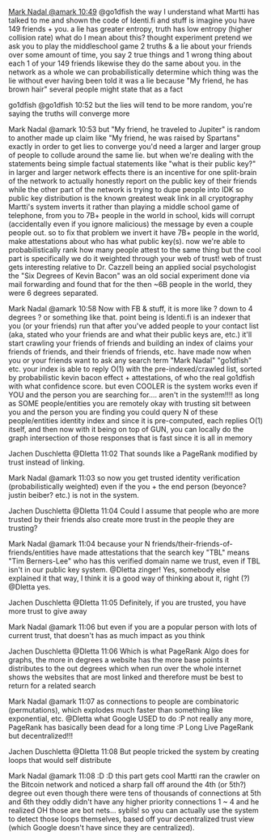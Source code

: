 [Mark Nadal @amark 10:49](https://gitter.im/amark/gun?at=5bb7a41164cfc273f99eca8e)
@go1dfish the way I understand what Martti has talked to me and shown the code of Identi.fi and stuff
is imagine you have 149 friends + you.
a lie has greater entropy, truth has low entropy (higher collision rate)
what do I mean about this?
thought experiment
pretend we ask you to play the middleschool game 2 truths & a lie about your friends
over some amount of time, you say 2 true things and 1 wrong thing about each 1 of your 149 friends
likewise they do the same about you.
in the network as a whole
we can probabilistically determine which thing was the lie
without ever having been told it was a lie
because "My friend, he has brown hair"
several people might state that as a fact

go1dfish @go1dfish 10:52
but the lies will tend to be more random, you're saying the truths will converge more

Mark Nadal @amark 10:53
but "My friend, he traveled to Jupiter" is random to another made up claim like "My friend, he was raised by Spartans"
exactly
in order to get lies to converge
you'd need a larger and larger group of people to collude
around the same lie.
but when we're dealing with the statements being simple factual statements like "what is their public key?"
in larger and larger network effects there is an incentive for one split-brain of the network
to actually honestly report on the public key of their friends
while the other part of the network is trying to dupe people into IDK
so public key distribution is the known greatest weak link in all cryptography
Martti's system inverts it
rather than playing a middle school game of telephone, from you to 7B+ people in the world
in school, kids will corrupt (accidentally even if you ignore malicious) the message by even a couple people out.
so to fix that problem
we invert it
have 7B+ people in the world, make attestations about who has what public key(s).
now we're able to probabilistically rank how many people attest to the same thing
but the cool part is
specifically we do it weighted through your web of trust!
web of trust gets interesting relative to Dr. Cazzell being an applied social psychologist
the "Six Degrees of Kevin Bacon" was an old social experiment done via mail forwarding
and found that for the then ~6B people in the world, they were 6 degrees separated.

Mark Nadal @amark 10:58
Now with FB & stuff, it is more like ? down to 4 degrees ? or something like that.
point being is
Identi.fi is an indexer that you (or your friends) run
that after you've added people to your contact list (aka, stated who your friends are and what their public keys are, etc.)
it'll start crawling your friends of friends
and building an index of claims your friends of friends, and their friends of friends, etc. have made
now when you or your friends want to ask any search term "Mark Nadal" "go1dfish" etc.
your index is able to reply O(1) with the pre-indexed/crawled list, sorted by probabilistic kevin bacon effect + attestations, of who the real go1dfish with what confidence score.
but even COOLER
is the system works even if YOU and the person you are searching for.... aren't in the system!!!!
as long as SOME people/entities you are remotely okay with trusting sit between you and the person you are finding
you could query N of these people/entities identity index
and since it is pre-computed, each replies O(1) itself, and then now with it being on top of GUN, you can locally do the graph intersection of those responses
that is fast since it is all in memory

Jachen Duschletta @Dletta 11:02
That sounds like a PageRank modified by trust instead of linking.

Mark Nadal @amark 11:03
so now you get trusted identity verification (probabilistically weighted) even if the you + the end person (beyonce? justin beiber? etc.) is not in the system.

Jachen Duschletta @Dletta 11:04
Could I assume that people who are more trusted by their friends also create more trust in the people they are trusting?

Mark Nadal @amark 11:04
because your N friends/their-friends-of-friends/entities have made attestations that the search key "TBL" means "Tim Berners-Lee" who has this verified domain name we trust, even if TBL isn't in our public key system.
@Dletta zinger! Yes, somebody else explained it that way, I think it is a good way of thinking about it, right (?)
@Dletta yes.

Jachen Duschletta @Dletta 11:05
Definitely, if you are trusted, you have more trust to give away

Mark Nadal @amark 11:06
but even if you are a popular person with lots of current trust, that doesn't has as much impact as you think

Jachen Duschletta @Dletta 11:06
Which is what PageRank Algo does for graphs, the more in degrees a website has the more base points it distributes to the out degrees which when run over the whole internet shows the websites that are most linked and therefore must be best to return for a related search

Mark Nadal @amark 11:07
as connections to people are combinatoric (permutations), which explodes much faster than something like exponential, etc.
@Dletta what Google USED to do :P
not really any more, PageRank has basically been dead for a long time :P
Long Live PageRank but decentralized!!!

Jachen Duschletta @Dletta 11:08
But people tricked the system by creating loops that would self distribute

Mark Nadal @amark 11:08
:D :D this part gets cool
Martti ran the crawler on the Bitcoin network
and noticed a sharp fall off around the 4th (or 5th?) degree out
even though there were tens of thousands of connections
at 5th and 6th
they oddly didn't have any higher priority connections 1 ~ 4
and he realized OH
those are bot nets...
sybils!
so you can actually use the system to detect those loops themselves, based off your decentralized trust view (which Google doesn't have since they are centralized).